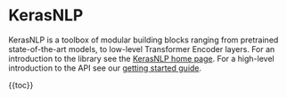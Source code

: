 # KerasNLP

KerasNLP is a toolbox of modular building blocks ranging from pretrained
state-of-the-art models, to low-level Transformer Encoder layers. For an
introduction to the library see the  [KerasNLP home page](/keras_nlp). For a
high-level introduction to the API see our
[getting started guide](guides/keras_nlp/getting_started/).

{{toc}}
